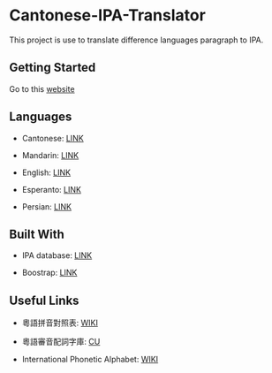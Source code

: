 # Cantonese-IPA-Translator
This project is use to translate difference languages paragraph to IPA.

## Getting Started

Go to this <a href="https://toolbox.lotusfa.com/ipa/"> website</a> 

## Languages

- Cantonese: <a href="https://toolbox.lotusfa.com/ipa/cantonese/index.html">LINK </a>

- Mandarin: <a href="https://toolbox.lotusfa.com/ipa/mandarin/index.html">LINK </a>

- English: <a href="https://toolbox.lotusfa.com/ipa/english/index.html">LINK </a>

- Esperanto: <a href="https://toolbox.lotusfa.com/ipa/esperanto/index.html">LINK </a>

- Persian: <a href="https://toolbox.lotusfa.com/ipa/persian/index.html">LINK </a>

## Built With

- IPA database: <a href="https://open-dict-data.github.io/">LINK </a>

- Boostrap: <a href="https://getbootstrap.com/"> LINK </a>

## Useful Links

- 粵語拼音對照表: <a href="https://zh.m.wikipedia.org/wiki/%E7%B2%B5%E8%AA%9E%E6%8B%BC%E9%9F%B3%E5%B0%8D%E7%85%A7%E8%A1%A8">WIKI</a>

- 粵語審音配詞字庫: <a href="http://humanum.arts.cuhk.edu.hk/Lexis/lexi-can/">CU</a>

- International Phonetic Alphabet: <a href="https://en.wikipedia.org/wiki/International_Phonetic_Alphabet">WIKI</a>
